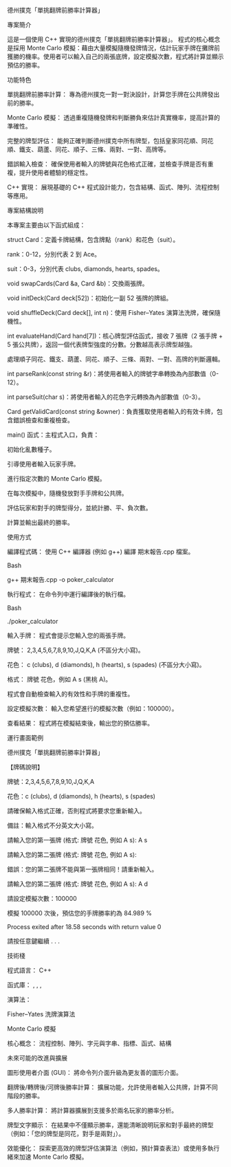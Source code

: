 德州撲克「單挑翻牌前勝率計算器」

專案簡介

這是一個使用 C++ 實現的德州撲克「單挑翻牌前勝率計算器」。 程式的核心概念是採用 Monte Carlo 模擬：藉由大量模擬隨機發牌情況，估計玩家手牌在攤牌前獲勝的機率。使用者可以輸入自己的兩張底牌，設定模擬次數，程式將計算並顯示預估的勝率。

功能特色

單挑翻牌前勝率計算： 專為德州撲克一對一對決設計，計算您手牌在公共牌發出前的勝率。

Monte Carlo 模擬： 透過重複隨機發牌和判斷勝負來估計真實機率，提高計算的準確性。

完整的牌型評估： 能夠正確判斷德州撲克中所有牌型，包括皇家同花順、同花順、鐵支、葫蘆、同花、順子、三條、兩對、一對、高牌等。

錯誤輸入檢查： 確保使用者輸入的牌號與花色格式正確，並檢查手牌是否有重複，提升使用者體驗的穩定性。

C++ 實現： 展現基礎的 C++ 程式設計能力，包含結構、函式、陣列、流程控制等應用。

專案結構說明

本專案主要由以下函式組成：


struct Card：定義卡牌結構，包含牌點（rank）和花色（suit）。


rank：0-12，分別代表 2 到 Ace。


suit：0-3，分別代表 clubs, diamonds, hearts, spades。


void swapCards(Card &a, Card &b)：交換兩張牌。


void initDeck(Card deck[52])：初始化一副 52 張牌的牌組。

void shuffleDeck(Card deck[], int n)：使用 Fisher–Yates 演算法洗牌，確保隨機性。

int evaluateHand(Card hand[7])：核心牌型評估函式，接收 7 張牌（2 張手牌 + 5 張公共牌），返回一個代表牌型強度的分數。分數越高表示牌型越強。

處理順子同花、鐵支、葫蘆、同花、順子、三條、兩對、一對、高牌的判斷邏輯。

int parseRank(const string &r)：將使用者輸入的牌號字串轉換為內部數值（0-12）。

int parseSuit(char s)：將使用者輸入的花色字元轉換為內部數值（0-3）。

Card getValidCard(const string &owner)：負責獲取使用者輸入的有效卡牌，包含錯誤檢查和重複檢查。

main() 函式：主程式入口，負責：

初始化亂數種子。

引導使用者輸入玩家手牌。

進行指定次數的 Monte Carlo 模擬。

在每次模擬中，隨機發放對手手牌和公共牌。

評估玩家和對手的牌型得分，並統計勝、平、負次數。

計算並輸出最終的勝率。

使用方式

編譯程式碼： 使用 C++ 編譯器 (例如 g++) 編譯 期末報告.cpp 檔案。

Bash


g++ 期末報告.cpp -o poker_calculator

執行程式： 在命令列中運行編譯後的執行檔。

Bash


./poker_calculator

輸入手牌： 程式會提示您輸入您的兩張手牌。

牌號： 2,3,4,5,6,7,8,9,10,J,Q,K,A (不區分大小寫)。

花色： c (clubs), d (diamonds), h (hearts), s (spades) (不區分大小寫)。

格式： 牌號 花色，例如 A s (黑桃 A)。

程式會自動檢查輸入的有效性和手牌的重複性。

設定模擬次數： 輸入您希望進行的模擬次數（例如：100000）。

查看結果： 程式將在模擬結束後，輸出您的預估勝率。

運行畫面範例

德州撲克「單挑翻牌前勝率計算器」


【牌碼說明】

牌號：2,3,4,5,6,7,8,9,10,J,Q,K,A

花色：c (clubs), d (diamonds), h (hearts), s (spades)

請確保輸入格式正確，否則程式將要求您重新輸入。

備註：輸入格式不分英文大小寫。


請輸入您的第一張牌 (格式: 牌號 花色, 例如 A s): A s

請輸入您的第二張牌 (格式: 牌號 花色, 例如 A s):

錯誤：您的第二張牌不能與第一張牌相同！請重新輸入。

請輸入您的第二張牌 (格式: 牌號 花色, 例如 A s): A d

請設定模擬次數：100000


模擬 100000 次後，預估您的手牌勝率約為 84.989 %


Process exited after 18.58 seconds with return value 0

請按任意鍵繼續 . . .



技術棧

程式語言： C++

函式庫： <iostream>, <cstdlib>, <ctime>, <string>

演算法：

Fisher–Yates 洗牌演算法

Monte Carlo 模擬

核心概念： 流程控制、陣列、字元與字串、指標、函式、結構

未來可能的改進與擴展

圖形使用者介面 (GUI)： 將命令列介面升級為更友善的圖形介面。

翻牌後/轉牌後/河牌後勝率計算： 擴展功能，允許使用者輸入公共牌，計算不同階段的勝率。

多人勝率計算： 將計算器擴展到支援多於兩名玩家的勝率分析。

牌型文字顯示： 在結果中不僅顯示勝率，還能清晰說明玩家和對手最終的牌型（例如：「您的牌型是同花，對手是兩對」）。

效能優化： 探索更高效的牌型評估演算法（例如，預計算查表法）或使用多執行緒來加速 Monte Carlo 模擬。